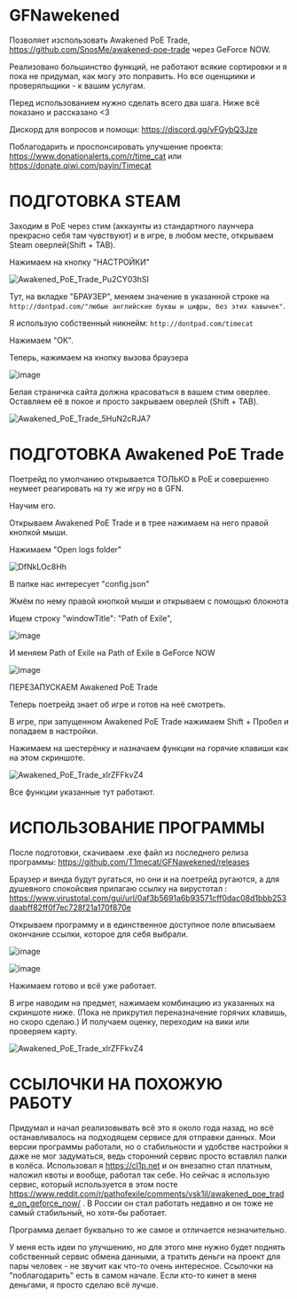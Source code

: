 # GFNawekened

Позволяет изспользовать Awakened PoE Trade, https://github.com/SnosMe/awakened-poe-trade через GeForce NOW.

Реализовано большинство функций, не работают всякие сортировки и я пока не придумал, как могу это поправить. Но все оценщиики и проверяльщики - к вашим услугам.

Перед использованием нужно сделать всего два шага. Ниже всё показано и рассказано <3

Дискорд для вопросов и помощи: https://discord.gg/vFGybQ3Jze

Поблагодарить и проспонсировать улучшение проекта: https://www.donationalerts.com/r/time_cat или https://donate.qiwi.com/payin/Timecat

# ПОДГОТОВКА STEAM

Заходим в PoE через стим (аккаунты из стандартного лаунчера прекрасно себя там чувствуют) и в игре, в любом месте, открываем Steam оверлей(Shift + TAB).

Нажимаем на кнопку "НАСТРОЙКИ"

![Awakened_PoE_Trade_Pu2CY03hSI](https://user-images.githubusercontent.com/58136226/196454626-955916bf-a5b1-47c8-b1a8-52f2a2f6acfd.jpg)

Тут, на вкладке "БРАУЗЕР", меняем значение в указанной строке на `http://dontpad.com/"любые английские буквы и цифры, без этих кавычек"`.

Я использую собственный никнейм: `http://dontpad.com/timecat`

Нажимаем "ОК".

Теперь, нажимаем на кнопку вызова браузера

![image](https://user-images.githubusercontent.com/58136226/196455469-0529cfa2-19d1-480c-8752-acedfad3b64b.png)

Белая страничка сайта должна красоваться в вашем стим оверлее. Оставляем её в покое и просто закрываем оверлей (Shift + TAB).

![Awakened_PoE_Trade_5HuN2cRJA7](https://user-images.githubusercontent.com/58136226/196455725-f4bdf264-3053-4142-bab3-ed09cd5b5769.png)

# ПОДГОТОВКА Awakened PoE Trade

Поетрейд по умолчанию открывается ТОЛЬКО в PoE и совершенно неумеет реагировать на ту же игру но в GFN.

Научим его.

Открываем Awakened PoE Trade и в трее нажимаем на него правой кнопкой мыши.

Нажимаем "Open logs folder"

![DfNkLOc8Hh](https://user-images.githubusercontent.com/58136226/196456536-416a8167-0800-4446-9daa-5e44eb9f7c4d.png)

В папке нас интересует "config.json"

Жмём по нему правой кнопкой мыши и открываем с помощью блокнота

Ищем строку "windowTitle": "Path of Exile",

![image](https://user-images.githubusercontent.com/58136226/196457152-e4a6ff07-23fe-4f5d-874d-0d00265607a9.png)

И меняем Path of Exile на Path of Exile в GeForce NOW

![image](https://user-images.githubusercontent.com/58136226/196457353-50a476eb-68a5-402d-9d91-dac9154196f5.png)

ПЕРЕЗАПУСКАЕМ Awakened PoE Trade

Теперь поетрейд знает об игре и готов на неё смотреть. 

В игре, при запущенном Awakened PoE Trade нажимаем Shift + Пробел и попадаем в настройки.

Нажимаем на шестерёнку и назначаем функции на горячие клавиши как на этом скриншоте.

![Awakened_PoE_Trade_xlrZFFkvZ4](https://user-images.githubusercontent.com/58136226/197243550-89d80148-104c-4938-95f7-6db1d425b4d3.png)

Все функции указанные тут работают.

# ИСПОЛЬЗОВАНИЕ ПРОГРАММЫ

После подготовки, скачиваем .exe файл из последнего релиза программы: https://github.com/T1mecat/GFNawekened/releases

Браузер и винда будут ругаться, но они и на поетрейд ругаются, а для душевного спокойсвия прилагаю ссылку на вирустотал : https://www.virustotal.com/gui/url/0af3b5691a6b93571cff0dac08d1bbb253daabff82ff0f7ec728f21a170f870e

Открываем программу и в единственное доступное поле вписываем окончание ссылки, которое для себя выбрали.

![image](https://user-images.githubusercontent.com/58136226/196458220-35c6533f-fddc-41cd-9f2b-34881e98c660.png)

![image](https://user-images.githubusercontent.com/58136226/196458278-c0b42b13-0509-41b7-8195-3619e6370754.png)

Нажимаем готово и всё уже работает. 

В игре наводим на предмет, нажимаем комбинацию из указанных на скриншоте ниже. (Пока не прикрутил переназначение горячих клавишь, но скоро сделаю.) И получаем оценку, переходим на вики или проверяем карту.

![Awakened_PoE_Trade_xlrZFFkvZ4](https://user-images.githubusercontent.com/58136226/197243728-ac572176-cb5c-4792-9af9-d76cc840dada.png)

# ССЫЛОЧКИ НА ПОХОЖУЮ РАБОТУ

Придумал и начал реализовывать всё это я около года назад, но всё останавливалось на подходящем сервисе для отправки данных. Мои версии программы работали, но о стабильности и удобстве настройки я даже не мог задуматься, ведь сторонний сервис просто вставлял палки в колёса. Использовал я https://cl1p.net и он внезапно стал платным, наложил квоты и вообще, работал так себе. Но сейчас я использую сервис, который используется в этом посте https://www.reddit.com/r/pathofexile/comments/vsk1jl/awakened_poe_trade_on_geforce_now/ . В России он стал работать недавно и он тоже не самый стабильный, но хотя-бы работает.

Программа делает буквально то же самое и отличается незначительно. 

У меня есть идеи по улучшению, но для этого мне нужно будет поднять собственный сервис обмена данными, а тратить деньги на проект для пары человек - не звучит как что-то очень интересное. Ссылочки на "поблагодарить" есть в самом начале. Если кто-то кинет в меня деньгами, я просто сделаю всё лучше.

